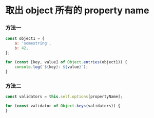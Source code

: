 # 取出 object 所有的 property name

### 方法一

```js
const object1 = {
    a: 'somestring',
    b: 42,
};

for (const [key, value] of Object.entries(object1)) {
    console.log(`${key}: ${value}`);
}
```

### 方法二

```js
const validators = this.self.options[propertyName];

for (const validator of Object.keys(validators)) {
}
```
